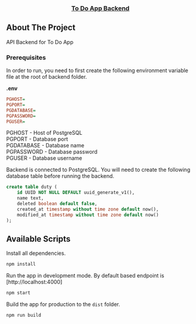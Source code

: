 <div align="center">
    <a href="https://github.com/tomlai19852004/to-do-app">
        <h3 align="center">To Do App Backend</h3>
    </a>
</div>

## About The Project
API Backend for To Do App

### Prerequisites
In order to run, you need to first create the following environment variable file at the root of backend folder.

**.env**
```ini
PGHOST=
PGPORT=
PGDATABASE=
PGPASSWORD=
PGUSER=
```

PGHOST - Host of PostgreSQL<br />
PGPORT - Database port<br />
PGDATABASE - Database name<br />
PGPASSWORD - Database password<br />
PGUSER - Database username<br />

Backend is connected to PostgreSQL. You will need to create the following database table before running the backend.

```sql
create table duty (
	id UUID NOT NULL DEFAULT uuid_generate_v1(),
	name text,
	deleted boolean default false,
	created_at timestamp without time zone default now(),
	modified_at timestamp without time zone default now()
);
```

## Available Scripts
Install all dependencies.
```sh
npm install
```

Run the app in development mode. By default based endpoint is [http://localhost:4000]
```sh
npm start
```

Build the app for production to the `dist` folder.
```sh
npm run build
```